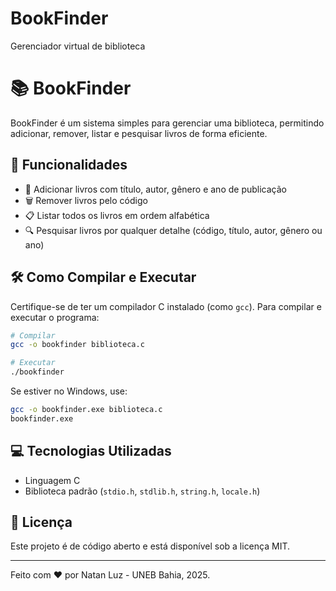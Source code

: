 # BookFinder
Gerenciador virtual de biblioteca

# 📚 BookFinder

BookFinder é um sistema simples para gerenciar uma biblioteca, permitindo adicionar, remover, listar e pesquisar livros de forma eficiente.

## 🚀 Funcionalidades
- 📖 Adicionar livros com título, autor, gênero e ano de publicação
- 🗑️ Remover livros pelo código
- 📋 Listar todos os livros em ordem alfabética
- 🔍 Pesquisar livros por qualquer detalhe (código, título, autor, gênero ou ano)

## 🛠️ Como Compilar e Executar

Certifique-se de ter um compilador C instalado (como `gcc`). Para compilar e executar o programa:

```sh
# Compilar
gcc -o bookfinder biblioteca.c

# Executar
./bookfinder
```

Se estiver no Windows, use:
```sh
gcc -o bookfinder.exe biblioteca.c
bookfinder.exe
```

## 💻 Tecnologias Utilizadas
- Linguagem C
- Biblioteca padrão (`stdio.h`, `stdlib.h`, `string.h`, `locale.h`)

## 📜 Licença
Este projeto é de código aberto e está disponível sob a licença MIT.

---
Feito com ❤️ por Natan Luz - UNEB Bahia, 2025.

